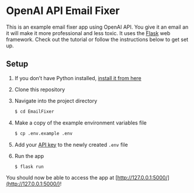 # OpenAI API Email Fixer

This is an example email fixer app using OpenAI API. You give it an email an it will make it more professional and less toxic. It uses the [Flask](https://flask.palletsprojects.com/en/2.0.x/) web framework. Check out the tutorial or follow the instructions below to get set up.

## Setup

1. If you don’t have Python installed, [install it from here](https://www.python.org/downloads/)

2. Clone this repository

3. Navigate into the project directory

   ```bash
   $ cd EmailFixer
   ```

4. Make a copy of the example environment variables file

   ```bash
   $ cp .env.example .env
   ```

5. Add your [API key](https://beta.openai.com/account/api-keys) to the newly created `.env` file

6. Run the app

   ```bash
   $ flask run
   ```

You should now be able to access the app at [http://127.0.0.1:5000/](http://127.0.0.1:5000/)!
